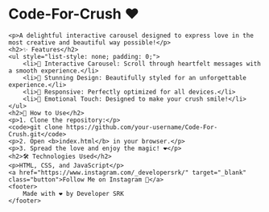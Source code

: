 # Code-For-Crush ❤️

<!DOCTYPE html>
<html lang="en">
<head>
    <meta charset="UTF-8">
    <meta name="viewport" content="width=device-width, initial-scale=1.0">
   
</head>
<body>
    
    <p>A delightful interactive carousel designed to express love in the most creative and beautiful way possible!</p>
    <h2>✨ Features</h2>
    <ul style="list-style: none; padding: 0;">
        <li>💖 Interactive Carousel: Scroll through heartfelt messages with a smooth experience.</li>
        <li>🎨 Stunning Design: Beautifully styled for an unforgettable experience.</li>
        <li>📱 Responsive: Perfectly optimized for all devices.</li>
        <li>🌟 Emotional Touch: Designed to make your crush smile!</li>
    </ul>
    <h2>🚀 How to Use</h2>
    <p>1. Clone the repository:</p>
    <code>git clone https://github.com/your-username/Code-For-Crush.git</code>
    <p>2. Open <b>index.html</b> in your browser.</p>
    <p>3. Spread the love and enjoy the magic! ❤️</p>
    <h2>🛠️ Technologies Used</h2>
    <p>HTML, CSS, and JavaScript</p>
    <a href="https://www.instagram.com/_developersrk/" target="_blank" class="button">Follow Me on Instagram 💌</a>
    <footer>
        Made with ❤️ by Developer SRK
    </footer>
</body>
</html>
